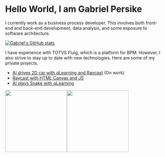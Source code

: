 # Hello World, I am Gabriel Persike

I currently work as a business process developer. This involves both front-end and back-end development, data analysis, and some exposure to software architecture.

[![Gabriel's GitHub stats](https://github-readme-stats.vercel.app/api?username=Gabriel-Persike&show_icons=true&theme=holi)](https://github.com/anuraghazra/github-readme-stats)

I have experience with TOTVS Fluig, which is a platform for BPM. However, I also strive to stay up to date with new technologies. Here are some of my private projects.

- [AI drives 2D car with qLearning and Raycast](https://github.com/Gabriel-Persike/Drive-AI) (On work)
- [Raycast with HTML Canvas and JS](https://github.com/Gabriel-Persike/Raycast)
- [AI plays Snake with qLearning](https://github.com/Gabriel-Persike/Snake-AI)


<div style="display: flex; align-items: flex-start;">
  <img src='https://github.com/user-attachments/assets/40fc3866-688a-4310-bec9-4ed629ba09ef' height='200'/>
  <img src='https://github.com/user-attachments/assets/9aa858e7-5dd8-43fe-ae43-98d53aa9a7e1' height='200'/>
</div>
